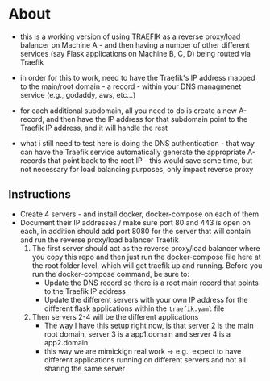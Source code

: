 # About 

- this is a working version of using TRAEFIK as a reverse proxy/load balancer on Machine A - and then having a number of other different services (say Flask applications on Machine B, C, D) being routed via Traefik 

- in order for this to work, need to have the Traefik's IP address mapped to the main/root domain - a record - within your DNS managmenet service (e.g., godaddy, aws, etc...)

- for each additional subdomain, all you need to do is create a new A-record, and then have the IP address for that subdomain point to the Traefik IP address, and it will handle the rest 

- what i still need to test here is doing the DNS authentication - that way can have the Traefik service automatically generate the appropriate A-records that point back to the root IP - this would save some time, but not necessary for load balancing purposes, only impact reverse proxy 

## Instructions 
- Create 4 servers - and install docker, docker-compose on each of them
- Document their IP addresses / make sure port 80 and 443 is open on each, in addition should add port 8080 for the server that will contain and run the reverse proxy/load balancer Traefik 
    1. The first server should act as the reverse proxy/load balancer where you copy this repo and then just run the docker-compose file here at the root folder level, which will get traefik up and running. Before you run the docker-compose command, be sure to: 
        - Update the DNS record so there is a root main record that points to the Traefik IP address 
        - Update the different servers with your own IP address for the different flask applications within the `traefik.yaml` file 
    2. Then servers 2-4 will be the different applications 
        - The way I have this setup right now, is that server 2 is the main root domain, server 3 is a app1.domain and server 4 is a app2.domain 
        - this way we are mimickign real work -> e.g., expect to have different applications running on different servers and not all sharing the same server 